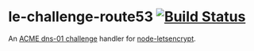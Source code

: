 # le-challenge-route53 [![Build Status](https://travis-ci.org/thadeetrompetter/le-challenge-route53.svg?branch=master)](https://travis-ci.org/thadeetrompetter/le-challenge-route53)

An [ACME dns-01 challenge](https://tools.ietf.org/html/draft-ietf-acme-acme-01#section-7.5)
handler for [node-letsencrypt](https://github.com/Daplie/node-letsencrypt).
